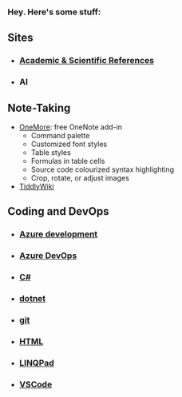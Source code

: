 ﻿### Hey.  Here's some stuff:

## Sites
- ### [Academic & Scientific References](./academic-references.md)
- ### AI

## Note-Taking
- [OneMore](https://onemoreaddin.com/):  free OneNote add-in
  - Command palette
  - Customized font styles
  - Table styles
  - Formulas in table cells
  - Source code colourized syntax highlighting
  - Crop, rotate, or adjust images
- [TiddlyWiki](https://tiddlywiki.com/)

## Coding and DevOps
- ### [Azure development](./azure-development.md)
- ### [Azure DevOps](./azure-devops.md)
- ### [C#](./csharp.md)
- ### [dotnet](./dotnet.md)
- ### [git](./git.md)
- ### [HTML](./html.md)
- ### [LINQPad](./linqpad.md)
- ### [VSCode](./vscode.md)
